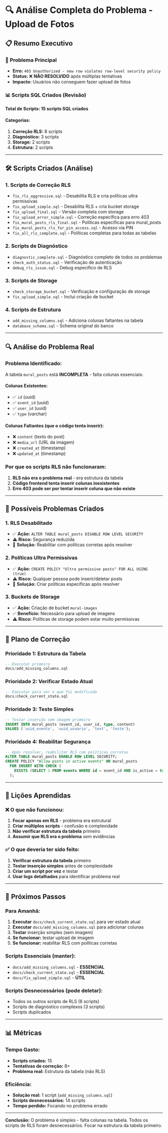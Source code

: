 # 🔍 Análise Completa do Problema - Upload de Fotos

## 📋 **Resumo Executivo**

### 🎯 **Problema Principal**
- **Erro:** `403 Unauthorized - new row violates row-level security policy`
- **Status:** ❌ **NÃO RESOLVIDO** após múltiplas tentativas
- **Impacto:** Usuários não conseguem fazer upload de fotos

### 📊 **Scripts SQL Criados (Revisão)**

#### **Total de Scripts:** 15 scripts SQL criados
#### **Categorias:**
1. **Correção RLS:** 8 scripts
2. **Diagnóstico:** 3 scripts  
3. **Storage:** 2 scripts
4. **Estrutura:** 2 scripts

---

## 🛠️ **Scripts Criados (Análise)**

### **1. Scripts de Correção RLS**
- `fix_rls_aggressive.sql` - Desabilita RLS e cria políticas ultra permissivas
- `fix_upload_simple.sql` - Desabilita RLS + cria bucket storage
- `fix_upload_final.sql` - Versão completa com storage
- `fix_upload_error_simple.sql` - Correção específica para erro 403
- `fix_mural_posts_rls_final.sql` - Políticas específicas para mural_posts
- `fix_mural_posts_rls_for_pin_access.sql` - Acesso via PIN
- `fix_all_rls_complete.sql` - Políticas completas para todas as tabelas

### **2. Scripts de Diagnóstico**
- `diagnostic_complete.sql` - Diagnóstico completo de todos os problemas
- `check_auth_status.sql` - Verificação de autenticação
- `debug_rls_issue.sql` - Debug específico de RLS

### **3. Scripts de Storage**
- `check_storage_bucket.sql` - Verificação e configuração de storage
- `fix_upload_simple.sql` - Inclui criação de bucket

### **4. Scripts de Estrutura**
- `add_missing_columns.sql` - Adiciona colunas faltantes na tabela
- `database_schema.sql` - Schema original do banco

---

## 🔍 **Análise do Problema Real**

### **Problema Identificado:**
A tabela `mural_posts` está **INCOMPLETA** - falta colunas essenciais:

#### **Colunas Existentes:**
- ✅ `id` (uuid)
- ✅ `event_id` (uuid) 
- ✅ `user_id` (uuid)
- ✅ `type` (varchar)

#### **Colunas Faltantes (que o código tenta inserir):**
- ❌ `content` (texto do post)
- ❌ `media_url` (URL da imagem)
- ❌ `created_at` (timestamp)
- ❌ `updated_at` (timestamp)

### **Por que os scripts RLS não funcionaram:**
1. **RLS não era o problema real** - era estrutura da tabela
2. **Código frontend tenta inserir colunas inexistentes**
3. **Erro 403 pode ser por tentar inserir coluna que não existe**

---

## 🚨 **Possíveis Problemas Criados**

### **1. RLS Desabilitado**
- ✅ **Ação:** `ALTER TABLE mural_posts DISABLE ROW LEVEL SECURITY`
- ⚠️ **Risco:** Segurança reduzida
- 🔧 **Solução:** Reabilitar com políticas corretas após resolver

### **2. Políticas Ultra Permissivas**
- ✅ **Ação:** `CREATE POLICY "Ultra permissive posts" FOR ALL USING (true)`
- ⚠️ **Risco:** Qualquer pessoa pode inserir/deletar posts
- 🔧 **Solução:** Criar políticas específicas após resolver

### **3. Buckets de Storage**
- ✅ **Ação:** Criação de bucket `mural-images`
- ✅ **Benefício:** Necessário para upload de imagens
- ⚠️ **Risco:** Políticas de storage podem estar muito permissivas

---

## 🎯 **Plano de Correção**

### **Prioridade 1: Estrutura da Tabela**
```sql
-- Executar primeiro
docs/add_missing_columns.sql
```

### **Prioridade 2: Verificar Estado Atual**
```sql
-- Executar para ver o que foi modificado
docs/check_current_state.sql
```

### **Prioridade 3: Teste Simples**
```sql
-- Testar inserção sem imagem primeiro
INSERT INTO mural_posts (event_id, user_id, type, content) 
VALUES ('uuid_evento', 'uuid_usuario', 'text', 'teste');
```

### **Prioridade 4: Reabilitar Segurança**
```sql
-- Após resolver, reabilitar RLS com políticas corretas
ALTER TABLE mural_posts ENABLE ROW LEVEL SECURITY;
CREATE POLICY "Allow posts in active events" ON mural_posts
  FOR INSERT WITH CHECK (
    EXISTS (SELECT 1 FROM events WHERE id = event_id AND is_active = true)
  );
```

---

## 📝 **Lições Aprendidas**

### **❌ O que não funcionou:**
1. **Focar apenas em RLS** - problema era estrutural
2. **Criar múltiplos scripts** - confusão e complexidade
3. **Não verificar estrutura da tabela** primeiro
4. **Assumir que RLS era o problema** sem evidências

### **✅ O que deveria ter sido feito:**
1. **Verificar estrutura da tabela** primeiro
2. **Testar inserção simples** antes de complexidade
3. **Criar um script por vez** e testar
4. **Usar logs detalhados** para identificar problema real

---

## 🚀 **Próximos Passos**

### **Para Amanhã:**
1. **Executar** `docs/check_current_state.sql` para ver estado atual
2. **Executar** `docs/add_missing_columns.sql` para adicionar colunas
3. **Testar** inserção simples (sem imagem)
4. **Se funcionar:** testar upload de imagem
5. **Se funcionar:** reabilitar RLS com políticas corretas

### **Scripts Essenciais (manter):**
- `docs/add_missing_columns.sql` - **ESSENCIAL**
- `docs/check_current_state.sql` - **ESSENCIAL**
- `docs/fix_upload_simple.sql` - **ÚTIL**

### **Scripts Desnecessários (pode deletar):**
- Todos os outros scripts de RLS (8 scripts)
- Scripts de diagnóstico complexos (3 scripts)
- Scripts duplicados

---

## 📊 **Métricas**

### **Tempo Gasto:**
- **Scripts criados:** 15
- **Tentativas de correção:** 8+
- **Problema real:** Estrutura da tabela (não RLS)

### **Eficiência:**
- **Solução real:** 1 script (`add_missing_columns.sql`)
- **Scripts desnecessários:** 14 scripts
- **Tempo perdido:** Focando no problema errado

---

**Conclusão:** O problema é simples - falta colunas na tabela. Todos os scripts de RLS foram desnecessários. Focar na estrutura da tabela primeiro. 